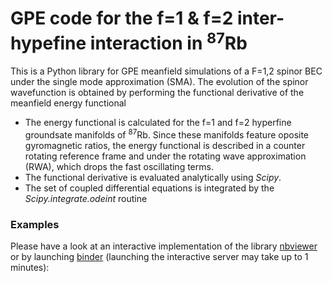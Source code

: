 # GPE code for the f=1 & f=2 inter-hypefine interaction in <sup>87</sup>Rb

This is a Python library for GPE meanfield simulations of a F=1,2 spinor BEC under the single mode approximation (SMA). The evolution of the spinor wavefunction is obtained by performing the functional derivative of the meanfield energy functional 
* The energy functional is calculated for the f=1 and f=2 hyperfine groundsate manifolds of <sup>87</sup>Rb. Since these manifolds feature oposite gyromagnetic ratios, the energy functional is described in a counter rotating reference frame and under the rotating wave approximation (RWA), which drops the fast oscillating terms.  
* The functional derivative is evaluated analytically using _Scipy_.
* The set of coupled differential equations is integrated by the _Scipy.integrate.odeint_ routine

### Examples
Please have a look at an interactive implementation of the library [nbviewer](https://nbviewer.jupyter.org/github/dspsandbox/GPE_SMA_F12/blob/master/GPE_SMA_F1F2_example.ipynb) or by launching [binder](https://mybinder.org/v2/gh/dspsandbox/GPE_SMA_F12/blob/main/GPE_SMA_F1F2_example.ipynb/HEAD) (launching the interactive server may take up to 1 minutes):







